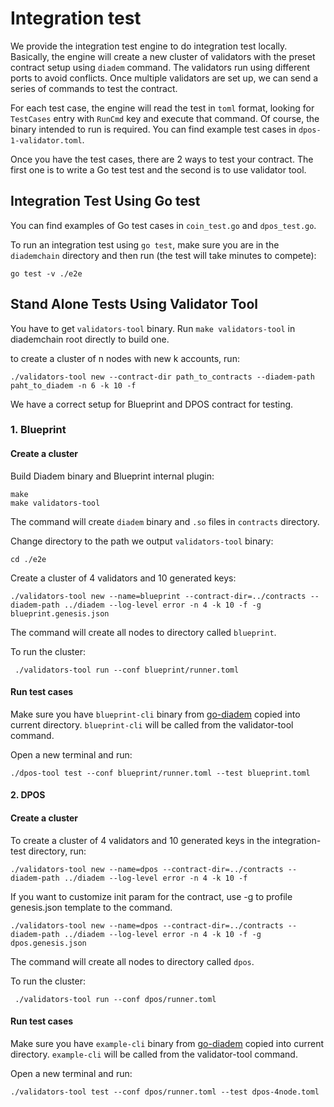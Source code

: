 # Integration test

We provide the integration test engine to do integration test locally. Basically, the engine will create a new cluster of validators with the preset contract setup using `diadem` command. The validators run using different ports to avoid conflicts. Once multiple validators are set up, we can send a series of commands to test the contract.

For each test case, the engine will read the test in `toml` format, looking for `TestCases` entry with `RunCmd` key and execute that command. Of course, the binary intended to run is required. You can find example test cases in `dpos-1-validator.toml`.

Once you have the test cases, there are 2 ways to test your contract. The first one is to write a Go test test and the second is to use validator tool.

## Integration Test Using Go test

You can find examples of Go test cases in `coin_test.go` and `dpos_test.go`.

To run an integration test using `go test`, make sure you are in the `diademchain` directory and then run (the test will take minutes to compete):
```
go test -v ./e2e
```

## Stand Alone Tests Using Validator Tool

You have to get `validators-tool` binary. Run `make validators-tool` in diademchain root directly to build one.

to create a cluster of n nodes with new k accounts, run:
```
./validators-tool new --contract-dir path_to_contracts --diadem-path paht_to_diadem -n 6 -k 10 -f
```

We have a correct setup for Blueprint and DPOS contract for testing.

### 1. Blueprint

#### Create a cluster

Build Diadem binary and Blueprint internal plugin:
```
make
make validators-tool
```

The command will create `diadem` binary and  `.so` files in `contracts` directory.

Change directory to the path we output `validators-tool` binary:
```
cd ./e2e
```

Create a cluster of 4 validators and 10 generated keys:
```
./validators-tool new --name=blueprint --contract-dir=../contracts --diadem-path ../diadem --log-level error -n 4 -k 10 -f -g blueprint.genesis.json
```

The command will create all nodes to directory called `blueprint`.


To run the cluster:
```
 ./validators-tool run --conf blueprint/runner.toml 
```

#### Run test cases

Make sure you have `blueprint-cli` binary from [go-diadem](https://github.com/diademnetwork/go-diadem) copied into current directory. `blueprint-cli` will be called from the validator-tool command.

Open a new terminal and run:
```
./dpos-tool test --conf blueprint/runner.toml --test blueprint.toml
```

#### 2. DPOS

#### Create a cluster

To create a cluster of 4 validators and 10 generated keys in the integration-test directory, run:
```
./validators-tool new --name=dpos --contract-dir=../contracts --diadem-path ../diadem --log-level error -n 4 -k 10 -f
```

If you want to customize init param for the contract, use -g to profile genesis.json template to the command.
```
./validators-tool new --name=dpos --contract-dir=../contracts --diadem-path ../diadem --log-level error -n 4 -k 10 -f -g dpos.genesis.json
```

The command will create all nodes to directory called `dpos`.


To run the cluster:
```
 ./validators-tool run --conf dpos/runner.toml
```

#### Run test cases

Make sure you have `example-cli` binary from [go-diadem](https://github.com/diademnetwork/go-diadem) copied into current directory. `example-cli` will be called from the validator-tool command.

Open a new terminal and run:
```
./validators-tool test --conf dpos/runner.toml --test dpos-4node.toml
```
